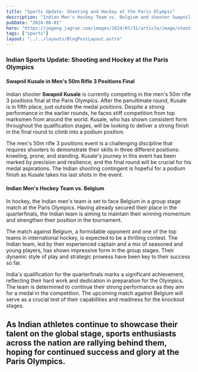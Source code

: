 ```yaml
---
title: "Sports Update: Shooting and Hockey at the Paris Olympic"
description: "Indian Men's Hockey Team vs. Belgium and shooter Swapnil Kusale is currently competing in the men's 50m rifle 3 positions final at the Paris Olympics."
pubDate: "2024-08-01"
hero: "https://imgeng.jagran.com/images/2024/07/31/article/image/shooting-hockey-1722372205267_m.webp"
tags: ["sports"]
layout: "../../layouts/BlogPostLayout.astro"
---
```

### Indian Sports Update: Shooting and Hockey at the Paris Olympics

#### Swapnil Kusale in Men's 50m Rifle 3 Positions Final

Indian shooter **Swapnil Kusale** is currently competing in the men's 50m rifle 3 positions final at the Paris Olympics. After the penultimate round, Kusale is in fifth place, just outside the medal positions. Despite a strong performance in the earlier rounds, he faces stiff competition from top marksmen from around the world. Kusale, who has shown consistent form throughout the qualification stages, will be looking to deliver a strong finish in the final round to climb into a podium position.

The men's 50m rifle 3 positions event is a challenging discipline that requires shooters to demonstrate their skills in three different positions: kneeling, prone, and standing. Kusale's journey in this event has been marked by precision and resilience, and the final round will be crucial for his medal aspirations. The Indian shooting contingent is hopeful for a podium finish as Kusale takes his last shots in the event.

#### Indian Men's Hockey Team vs. Belgium

In hockey, the Indian men's team is set to face Belgium in a group stage match at the Paris Olympics. Having already secured their place in the quarterfinals, the Indian team is aiming to maintain their winning momentum and strengthen their position in the tournament.

The match against Belgium, a formidable opponent and one of the top teams in international hockey, is expected to be a thrilling contest. The Indian team, led by their experienced captain and a mix of seasoned and young players, has shown impressive form in the group stages. Their dynamic style of play and strategic prowess have been key to their success so far.

India's qualification for the quarterfinals marks a significant achievement, reflecting their hard work and dedication in preparation for the Olympics. The team is determined to continue their strong performance as they aim for a medal in the competition. The upcoming match against Belgium will serve as a crucial test of their capabilities and readiness for the knockout stages.

As Indian athletes continue to showcase their talent on the global stage, sports enthusiasts across the nation are rallying behind them, hoping for continued success and glory at the Paris Olympics.
---